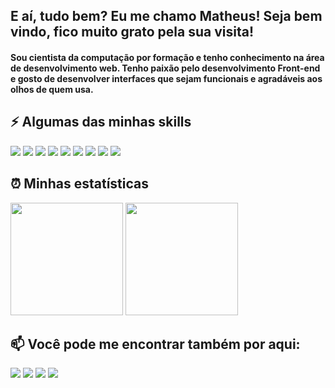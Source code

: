 ## E aí, tudo bem? Eu me chamo Matheus! Seja bem vindo, fico muito grato pela sua visita!

#### Sou cientista da computação por formação e tenho conhecimento na área de desenvolvimento web. Tenho paixão pelo desenvolvimento Front-end e gosto de desenvolver interfaces que sejam funcionais e agradáveis aos olhos de quem usa.

## ⚡ Algumas das minhas skills
<div>
  <img src="https://img.shields.io/badge/HTML5-E34F26?style=for-the-badge&logo=html5&logoColor=white">
  <img src="https://img.shields.io/badge/CSS3-1572B6?style=for-the-badge&logo=css3&logoColor=white">
  <img src="https://img.shields.io/badge/React-20232A?style=for-the-badge&logo=react&logoColor=61DAFB">
  <img src="https://img.shields.io/badge/Vue.js-35495E?style=for-the-badge&logo=vuedotjs&logoColor=4FC08D">
  <img src="https://img.shields.io/badge/Laravel-FF2D20?style=for-the-badge&logo=laravel&logoColor=white">
  <img src="https://img.shields.io/badge/Tailwind_CSS-38B2AC?style=for-the-badge&logo=tailwind-css&logoColor=white">
  <img src="https://img.shields.io/badge/JavaScript-323330?style=for-the-badge&logo=javascript&logoColor=F7DF1E">
  <img src="https://img.shields.io/badge/PHP-777BB4?style=for-the-badge&logo=php&logoColor=white">
  <img src="https://img.shields.io/badge/Bootstrap-563D7C?style=for-the-badge&logo=bootstrap&logoColor=white">
</div>

## ⏰ Minhas estatísticas
<div>
  <img height="180em" src="https://github-readme-stats.vercel.app/api?username=rikmatheus&show_icons=true&theme=nord&include_all_commits=true&count_private=true">
  <img height="180em" src="https://github-readme-stats.vercel.app/api/top-langs/?username=rikmatheus&layout=compact&theme=nord">
</div>

## 📫 Você pode me encontrar também por aqui:
<div>
  <a href="http://www.linkedin.com/in/rikmatheus" target="_blank" rel="noopener noreferrer"><img src="https://img.shields.io/badge/LinkedIn-0077B5?style=for-the-badge&logo=linkedin&logoColor=white"></a>
  <a href="http://www.instagram.com/rikmatheus_" target="_blank" rel="noopener noreferrer"><img src="https://img.shields.io/badge/Instagram-E4405F?style=for-the-badge&logo=instagram&logoColor=white"></a>
  <a href="http://www.twitter.com/rikmatheus_"><img src="https://img.shields.io/badge/Twitter-1DA1F2?style=for-the-badge&logo=twitter&logoColor=white"></a>
  <a href="http://www.facebook.com/rikmatheus_"><img src="https://img.shields.io/badge/Facebook-1877F2?style=for-the-badge&logo=facebook&logoColor=white"></a>
</div>
